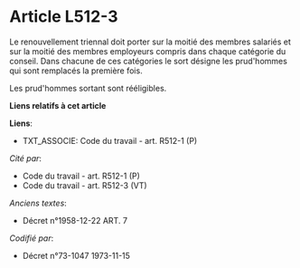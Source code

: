 # Article L512-3

Le renouvellement triennal doit porter sur la moitié des membres salariés et sur la moitié des membres employeurs compris
dans chaque catégorie du conseil. Dans chacune de ces catégories le sort désigne les prud'hommes qui sont remplacés la
première fois.

Les prud'hommes sortant sont rééligibles.

**Liens relatifs à cet article**

**Liens**:

  - TXT_ASSOCIE: Code du travail - art. R512-1 (P)

_Cité par_:

  - Code du travail - art. R512-1 (P)
  - Code du travail - art. R512-3 (VT)

_Anciens textes_:

  - Décret n°1958-12-22 ART. 7

_Codifié par_:

  - Décret n°73-1047 1973-11-15

